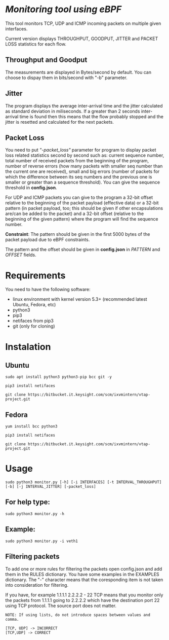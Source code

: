 # ***Monitoring tool using eBPF*** #
This tool monitors TCP, UDP and ICMP incoming packets on multiple given interfaces.

Current version displays THROUGHPUT, GOODPUT, JITTER and PACKET LOSS statistics for each flow. 

## Throughput and Goodput
The measurements are displayed in Bytes/second by default. You can choose to dispay them in bits/second with "-b" parameter.

## Jitter
The program displays the average inter-arrival time and the jitter calculated as standard deviation in miliseconds.
If a greater than 2 seconds inter-arrival time is found then this means that the flow probably stopped and the jitter is resetted and calculated for the next packets. 

## Packet Loss
You need to put *"-packet_loss"* parameter for program to display packet loss related statistics second by second such as: current sequence number, total number of received packets from the beginning of the program, number of reverse errors (how many packets with smaller seq number than the current one are received), small and big errors (number of packets for which the difference between its seq numbers and the previous one is smaller or greater than a sequence threshold). You can give the sequence threshold in **config.json**.

For UDP and ICMP packets you can give to the program a 32-bit offset relative to the beginning of the packet payload (effective data) or a 32-bit pattern (in packet payload, too; this should be given if other encapsulations are/can be added to the packet) and a 32-bit offset (relative to the beginning of the given pattern) where the program will find the sequence number.  

**Constraint**: The pattern should be given in the first 5000 bytes of the packet payload due to eBPF constraints.

The pattern and the offset should be given in **config.json** in *PATTERN* and *OFFSET* fields.

# Requirements
You need to have the following software:
- linux environment with kernel version 5.3+ (recommended latest Ubuntu, Fedora, etc)
- python3
- pip3
- netifaces from pip3
- git (only for cloning)

# Instalation
## Ubuntu
    sudo apt install python3 python3-pip bcc git -y

    pip3 install netifaces

    git clone https://bitbucket.it.keysight.com/scm/ixvmintern/vtap-project.git

## Fedora
    yum install bcc python3

    pip3 install netifaces

    git clone https://bitbucket.it.keysight.com/scm/ixvmintern/vtap-project.git


# Usage
    sudo python3 monitor.py [-h] [-i INTERFACES] [-t INTERVAL_THROUGHPUT] [-b] [-j INTERVAL_JITTER] [-packet_loss]


## For help type:

    sudo python3 monitor.py -h

## Example:
    sudo python3 monitor.py -i veth1

## Filtering packets
To add one or more rules for filtering the packets open config.json and add them in the RULES dictionary.
You have some examples in the EXAMPLES dictionary.
The "-" character means that the coresponding item is not taken into consideration for filtering.

If you have, for example 1.1.1.1 2.2.2.2 - 22 TCP means that
you monitor only the packets from 1.1.1.1 going to 2.2.2.2 which have the destination port 22 using TCP protocol. The source port does not matter.

    NOTE: If using lists, do not introduce spaces between values and comma.

    [TCP, UDP] -> INCORRECT
    [TCP,UDP] -> CORRECT

